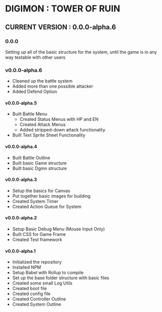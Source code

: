 # DIGIMON : TOWER OF RUIN

## CURRENT VERSION : 0.0.0-alpha.6

### 0.0.0
Setting up all of the basic structure for the system, until the game is in any way testable with other users

### v0.0.0-alpha.6
* Cleaned up the battle system
* Added more than one possible attacker
* Added Defend Option

#### v0.0.0-alpha.5
* Built Battle Menu
  * Created Status Menus with HP and EN
  * Created Attack Menus
  * Added stripped-down attack functionality
* Built Text Sprite Sheet Functionality

#### v0.0.0-alpha.4
* Built Battle Outline
* Built basic Game structure
* Built basic Dgmn structure

#### v0.0.0-alpha.3
* Setup the basics for Canvas
* Put together basic images for building
* Created System Timer
* Created Action Queue for System

#### v0.0.0-alpha.2
* Setup Basic Debug Menu (Mouse Input Only)
* Built CSS for Game Frame
* Created Test framework

#### v0.0.0-alpha.1
* Initialized the repository
* Installed NPM
* Setup Babel with Rollup to compile
* Set up the base folder structure with basic files
* Created some small Log Utils
* Created boot file
* Created config file
* Created Controller Outline
* Created System Outline
